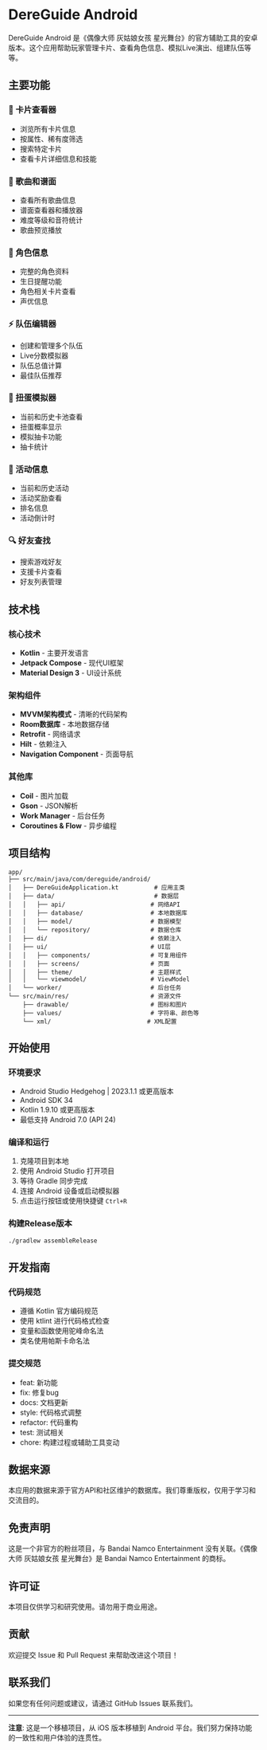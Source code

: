 # DereGuide Android

DereGuide Android 是《偶像大师 灰姑娘女孩 星光舞台》的官方辅助工具的安卓版本。这个应用帮助玩家管理卡片、查看角色信息、模拟Live演出、组建队伍等等。

## 主要功能

### 🎴 卡片查看器
- 浏览所有卡片信息
- 按属性、稀有度筛选
- 搜索特定卡片
- 查看卡片详细信息和技能

### 🎵 歌曲和谱面
- 查看所有歌曲信息
- 谱面查看器和播放器
- 难度等级和音符统计
- 歌曲预览播放

### 👥 角色信息
- 完整的角色资料
- 生日提醒功能
- 角色相关卡片查看
- 声优信息

### ⚡ 队伍编辑器
- 创建和管理多个队伍
- Live分数模拟器
- 队伍总值计算
- 最佳队伍推荐

### 🎲 扭蛋模拟器
- 当前和历史卡池查看
- 扭蛋概率显示
- 模拟抽卡功能
- 抽卡统计

### 🎉 活动信息
- 当前和历史活动
- 活动奖励查看
- 排名信息
- 活动倒计时

### 🔍 好友查找
- 搜索游戏好友
- 支援卡片查看
- 好友列表管理

## 技术栈

### 核心技术
- **Kotlin** - 主要开发语言
- **Jetpack Compose** - 现代UI框架
- **Material Design 3** - UI设计系统

### 架构组件
- **MVVM架构模式** - 清晰的代码架构
- **Room数据库** - 本地数据存储
- **Retrofit** - 网络请求
- **Hilt** - 依赖注入
- **Navigation Component** - 页面导航

### 其他库
- **Coil** - 图片加载
- **Gson** - JSON解析
- **Work Manager** - 后台任务
- **Coroutines & Flow** - 异步编程

## 项目结构

```
app/
├── src/main/java/com/dereguide/android/
│   ├── DereGuideApplication.kt          # 应用主类
│   ├── data/                            # 数据层
│   │   ├── api/                        # 网络API
│   │   ├── database/                   # 本地数据库
│   │   ├── model/                      # 数据模型
│   │   └── repository/                 # 数据仓库
│   ├── di/                             # 依赖注入
│   ├── ui/                             # UI层
│   │   ├── components/                 # 可复用组件
│   │   ├── screens/                    # 页面
│   │   ├── theme/                      # 主题样式
│   │   └── viewmodel/                  # ViewModel
│   └── worker/                         # 后台任务
└── src/main/res/                       # 资源文件
    ├── drawable/                       # 图标和图片
    ├── values/                         # 字符串、颜色等
    └── xml/                           # XML配置
```

## 开始使用

### 环境要求
- Android Studio Hedgehog | 2023.1.1 或更高版本
- Android SDK 34
- Kotlin 1.9.10 或更高版本
- 最低支持 Android 7.0 (API 24)

### 编译和运行
1. 克隆项目到本地
2. 使用 Android Studio 打开项目
3. 等待 Gradle 同步完成
4. 连接 Android 设备或启动模拟器
5. 点击运行按钮或使用快捷键 `Ctrl+R`

### 构建Release版本
```bash
./gradlew assembleRelease
```

## 开发指南

### 代码规范
- 遵循 Kotlin 官方编码规范
- 使用 ktlint 进行代码格式检查
- 变量和函数使用驼峰命名法
- 类名使用帕斯卡命名法

### 提交规范
- feat: 新功能
- fix: 修复bug
- docs: 文档更新
- style: 代码格式调整
- refactor: 代码重构
- test: 测试相关
- chore: 构建过程或辅助工具变动

## 数据来源

本应用的数据来源于官方API和社区维护的数据库。我们尊重版权，仅用于学习和交流目的。

## 免责声明

这是一个非官方的粉丝项目，与 Bandai Namco Entertainment 没有关联。《偶像大师 灰姑娘女孩 星光舞台》是 Bandai Namco Entertainment 的商标。

## 许可证

本项目仅供学习和研究使用。请勿用于商业用途。

## 贡献

欢迎提交 Issue 和 Pull Request 来帮助改进这个项目！

## 联系我们

如果您有任何问题或建议，请通过 GitHub Issues 联系我们。

---

**注意**: 这是一个移植项目，从 iOS 版本移植到 Android 平台。我们努力保持功能的一致性和用户体验的连贯性。
